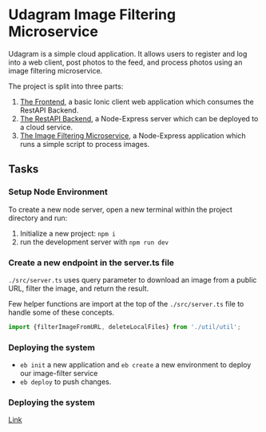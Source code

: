 # Udagram Image Filtering Microservice

Udagram is a simple cloud application. It allows users to register and log into a web client, post photos to the feed, and process photos using an image filtering microservice.

The project is split into three parts:
1. [The Frontend](https://github.com/nalbert9/Cloud_Computing/tree/master/P2_Udagram/Frontend), a basic Ionic client web application which consumes the RestAPI Backend. 
2. [The RestAPI Backend](https://github.com/nalbert9/Cloud_Computing/tree/master/P2_Udagram/Backend), a Node-Express server which can be deployed to a cloud service.
3. [The Image Filtering Microservice](https://github.com/nalbert9/Cloud_Computing/tree/master/P2_Udagram/Udagram_Image_Filtering), a Node-Express application which runs a simple script to process images.

## Tasks

### Setup Node Environment

To create a new node server, open a new terminal within the project directory and run:

1. Initialize a new project: `npm i`
2. run the development server with `npm run dev`

### Create a new endpoint in the server.ts file

`./src/server.ts` uses query parameter to download an image from a public URL, filter the image, and return the result.

Few helper functions are import at the top of the `./src/server.ts`  file to handle some of these concepts.

```typescript
import {filterImageFromURL, deleteLocalFiles} from './util/util';
```

### Deploying the system

* `eb init` a new application and `eb create` a new environment to deploy our image-filter service
* `eb deploy` to push changes.

### Deploying the system
 [Link](Udagram-env.eba-gvcx36ef.us-east-2.elasticbeanstalk.com)
